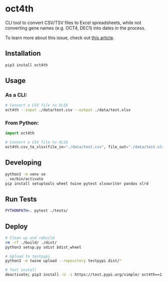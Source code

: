 # oct4th

CLI tool to convert CSV/TSV files to Excel spreadsheets, while not converting gene names (e.g. OCT4, DEC1) into dates in the process.

To learn more about this issue, check out [this article](https://medium.com/@robaboukhalil/how-to-fix-excels-gene-to-date-conversion-5c98d0072450).

## Installation

```bash
pip3 install oct4th
```

## Usage

### As a CLI:

```bash
# Convert a CSV file to XLSX
oct4th --input ./data/test.csv --output ./data/test.xlsx
```

### From Python:

```python
import oct4th

# Convert a CSV file to XLSX
oct4th.csv_to_xlsx(file_in="./data/test.csv", file_out="./data/test.xlsx")
```

## Developing

```bash
python3 -m venv ve
. ve/bin/activate
pip install setuptools wheel twine pytest xlsxwriter pandas xlrd
```

## Run Tests

```bash
PYTHONPATH=. pytest ./tests/
```

## Deploy

```bash
# Clean up and rebuild
rm -rf ./build/ ./dist/
python3 setup.py sdist bdist_wheel

# Upload to testpypi
python3 -m twine upload --repository testpypi dist/*

# Test install
deactivate; pip3 install -U -i https://test.pypi.org/simple/ oct4th==1.0.0b9
```
